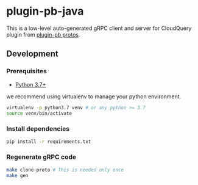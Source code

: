 # plugin-pb-java

This is a low-level auto-generated gRPC client and server for CloudQuery plugin from [plugin-pb protos](https://github.com/cloudquery/plugin-pb).

## Development

### Prerequisites

- [Python 3.7+](https://www.python.org/downloads/)

we recommend using virtualenv to manage your python environment.

```bash
virtualenv -p python3.7 venv # or any python >= 3.7
source venv/bin/activate
```

### Install dependencies

```bash
pip install -r requirements.txt
```

### Regenerate gRPC code

```bash
make clone-proto # This is needed only once
make gen
```
